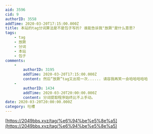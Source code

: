 ```yaml
---
aid: 3596
cid: 9
authorID: 3558
addTime: 2020-03-20T17:15:00.000Z
title: 本站的tag分词算法是不是包子写的? 谁能告诉我"放厥"是什么意思?
tags:
    - tag
    - 放厥
    - 分词
    - 本站
    - 包子
comments:
    -
        authorID: 3195
        addTime: 2020-03-20T17:15:00.000Z
        content: 然后“放厥”tag又出现一次...... 请容我再笑一会哈哈哈哈哈
    -
        authorID: 1434
        addTime: 2020-03-20T20:00:00.000Z
        content: 分词提取程序始终比不上手动。
date: 2020-03-20T20:00:00.000Z
category: 吐槽
---
```


[https://2049bbs.xyz/tag/%e6%94%be%e5%8e%a5](https://2049bbs.xyz/tag/%e6%94%be%e5%8e%a5)
